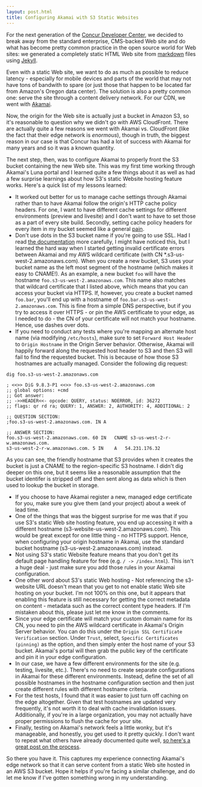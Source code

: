```yaml
---
layout: post.html
title: Configuring Akamai with S3 Static Websites
---
```


For the next generation of the [Concur Developer Center](https://preview.developer.concur.com/index.html), we decided to break away from the standard enterprise, CMS-backed Web site and do what has become pretty common practice in the open source world for Web sites: we generated a completely static HTML Web site from [markdown](https://daringfireball.net/projects/markdown/) files using [Jekyll](https://jekyllrb.com/).

Even with a static Web site, we want to do as much as possible to reduce latency - especially for mobile devices and parts of the world that may not have tons of bandwith to spare (or just those that happen to be located far from Amazon's Oregon data center). The solution is also a pretty common one: serve the site through a content delivery network. For our CDN, we went with [Akamai](https://www.akamai.com/).

Now, the origin for the Web site is actually just a bucket in Amazon S3, so it's reasonable to question why we didn't go with AWS CloudFront. There are actually quite a few reasons we went with Akamai vs. CloudFront (like the fact that their edge network is _enormous_), though in truth, the biggest reason in our case is that Concur has had a lot of success with Akamai for many years and so it was a known quantity.

The next step, then, was to configure Akamai to properly front the S3 bucket containing the new Web site. This was my first time working through Akamai's Luna portal and I learned quite a few things about it as well as had a few surprise learnings about how S3's static Website hosting feature works. Here's a quick list of my lessons learned:

* It worked out better for us to manage cache settings through Akamai rather than to have Akamai follow the origin's HTTP cache policy headers. For one, I want to have different cache settings for different environments (preview and livesite) and I don't want to have to set those as a part of every site build. Secondly, setting cache policy headers for every item in my bucket seemed like a general [pain](http://www.laurencegellert.com/2012/07/how-to-set-the-expires-and-cache-control-headers-for-all-objects-in-an-aws-s3-bucket-with-a-php-script/).
* Don't use dots in the S3 bucket name if you're going to use SSL. Had I read [the documentation](http://docs.aws.amazon.com/AmazonS3/latest/dev/BucketRestrictions.html) more carefully, I might have noticed this, but I learned the hard way when I started getting invalid certificate errors between Akamai and my AWS wildcard certificate (with CN *.s3-us-west-2.amazonaws.com). When you create a new bucket, S3 uses your bucket name as the left most segment of the hostname (which makes it easy to CNAME!). As an example, a new bucket `foo` will have the hostname `foo.s3-us-west-2.amazonaws.com`. This name also matches that wildcard  certificate that I listed above, which means that you can access your bucket via HTTPS. If, however, you create a bucket named `foo.bar`, you'll end up with a hostname of `foo.bar.s3-us-west-2.amazonaws.com`. This is fine from a simple DNS perspective, but if you try to access it over HTTPS - or pin the AWS certificate to your edge, as I needed to do - the CN of your certificate will not match your hostname. Hence, use dashes over dots.
* If you need to conduct any tests where you're mapping an alternate host name (via modifying `/etc/hosts`), make sure to set `Forward Host Header` to `Origin Hostname` in the Origin Server behavior. Otherwise, Akamai will happily forward along the requested host header to S3 and then S3 will fail to find the requested bucket. This is because of how those S3 hostnames are actually managed. Consider the following dig request:

```
dig foo.s3-us-west-2.amazonaws.com

; <<>> DiG 9.8.3-P1 <<>> foo.s3-us-west-2.amazonaws.com
;; global options: +cmd
;; Got answer:
;; ->>HEADER<<- opcode: QUERY, status: NOERROR, id: 36272
;; flags: qr rd ra; QUERY: 1, ANSWER: 2, AUTHORITY: 4, ADDITIONAL: 2

;; QUESTION SECTION:
;foo.s3-us-west-2.amazonaws.com. IN A

;; ANSWER SECTION:
foo.s3-us-west-2.amazonaws.com. 60 IN   CNAME s3-us-west-2-r-w.amazonaws.com.
s3-us-west-2-r-w.amazonaws.com. 5 IN    A   54.231.176.32
``` 

As you can see, the friendly hostname that S3 provides when it creates the bucket is just a CNAME to the region-specific S3 hostname. I didn't dig deeper on this one, but it seems like a reasonable assumption that the bucket identifer is stripped off and then sent along as data which is then used to lookup the bucket in storage.

* If you choose to have Akamai register a new, managed edge certificate for you, make sure you give them (and your project) about a week of lead time.
* One of the things that was the biggest surprise for me was that if you use S3's static Web site hosting feature, you end up accessing it with a different hostname (s3-website-us-west-2.amazonaws.com). This would be great except for one little thing - no HTTPS support. Hence, when configuring your origin hostname in Akamai, use the standard bucket hostname (s3-us-west-2.amazonaws.com) instead.
* Not using S3's static Website feature means that you don't get its default page handling feature for free (e.g. `/ -> /index.html`). This isn't a huge deal - just make sure you add those rules in your Akamai configuration.
* One other word about S3's static Web hosting - Not referencing the s3-website URL doesn't mean that you get to not enable static Web site hosting on your bucket. I'm not 100% on this one, but it appears that enabling this feature is still necessary for getting the correct metadata on content - metadata such as the correct content type headers. If I'm mistaken about this, please just let me know in the comments.
* Since your edge certificate will match your custom domain name for its CN, you need to pin the AWS wildcard certificate in Akamai's Origin Server behavior. You can do this under the `Origin SSL Certificate Verification` section. Under `Trust`, select, `Specific Certificates (pinning)` as the option, and then simply enter the host name of your S3 bucket. Akamai's portal will then grab the public key of the certificate and pin it in your edge configuration.
* In our case, we have a few different environments for the site (e.g. testing, livesite, etc.). There's no need to create separate configurations in Akamai for these different environments. Instead, define the set of all possible hostnames in the hostname configuration section and then just create different rules with different hostname criteria.
* For the test hosts, I found that it was easier to just turn off caching on the edge altogether. Given that test hostnames are updated very frequently, it's not worth it to deal with cache invalidation issues. Additionally, if you're in a large organization, you may not actually have proper permissions to flush the cache for your site.
* Finally, testing on Akamai's network feels a little wonky, but it's manageable, and honestly, you get used to it pretty quickly. I don't want to repeat what others have already documented quite well, [so here's a great post on the process](http://my.globaldots.com/knowledgebase.php?action=displayarticle&id=25).

So there you have it. This captures my experience connecting Akamai's edge network so that it can serve content from a static Web site hosted in an AWS S3 bucket. Hope it helps if you're facing a similar challenge, and do let me know if I've gotten something wrong in my understanding.
